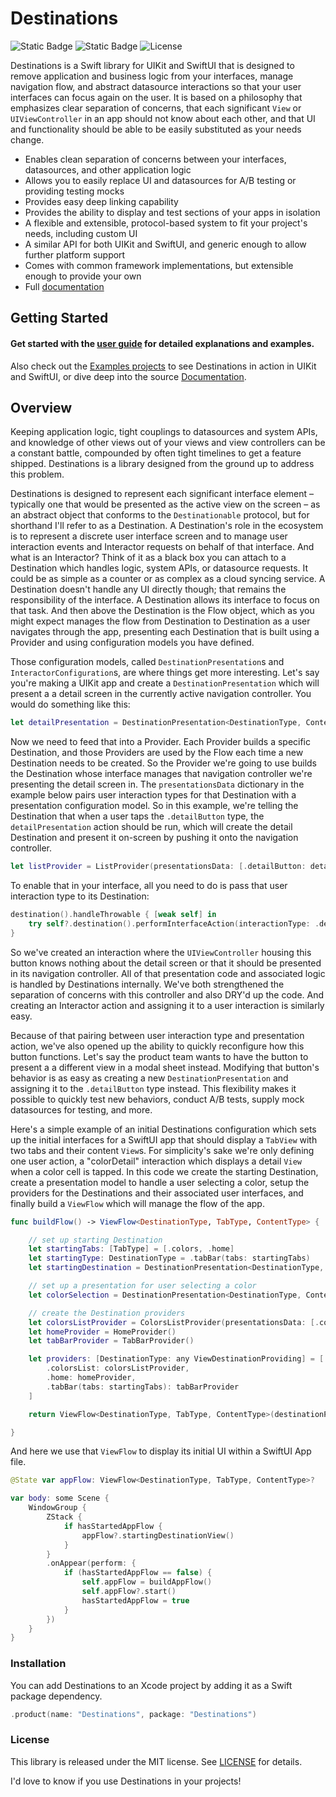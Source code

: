# Destinations
![Static Badge](https://img.shields.io/badge/Swift-5.10_%7C_6.0-005AA5.svg) ![Static Badge](https://img.shields.io/badge/Platforms-iOS-005AA5.svg) ![License](https://img.shields.io/badge/License-MIT-005AA5.svg "License")

Destinations is a Swift library for UIKit and SwiftUI that is designed to remove application and business logic from your interfaces, manage navigation flow, and abstract datasource interactions so that your user interfaces can focus again on the user. It is based on a philosophy that emphasizes clear separation of concerns, that each significant `View` or `UIViewController` in an app should not know about each other, and that UI and functionality should be able to be easily substituted as your needs change.

* Enables clean separation of concerns between your interfaces, datasources, and other application logic
* Allows you to easily replace UI and datasources for A/B testing or providing testing mocks
* Provides easy deep linking capability
* Provides the ability to display and test sections of your apps in isolation
* A flexible and extensible, protocol-based system to fit your project's needs, including custom UI
* A similar API for both UIKit and SwiftUI, and generic enough to allow further platform support
* Comes with common framework implementations, but extensible enough to provide your own
* Full [documentation](https://poetmountain.github.io/Destinations/)

## Getting Started

#### Get started with the **[user guide](Guides/UserGuide.md)** for detailed explanations and examples.

Also check out the [Examples projects](Examples) to see Destinations in action in UIKit and SwiftUI, or dive deep into the source [Documentation](https://poetmountain.github.io/Destinations/).

## Overview

Keeping application logic, tight couplings to datasources and system APIs, and knowledge of other views out of your views and view controllers can be a constant battle, compounded by often tight timelines to get a feature shipped. Destinations is a library designed from the ground up to address this problem.

Destinations is designed to represent each significant interface element – typically one that would be presented as the active view on the screen – as an abstract object that conforms to the `Destinationable` protocol, but for shorthand I'll refer to as a Destination. A Destination's role in the ecosystem is to represent a discrete user interface screen and to manage user interaction events and Interactor requests on behalf of that interface. And what is an Interactor? Think of it as a black box you can attach to a Destination which handles logic, system APIs, or datasource requests. It could be as simple as a counter or as complex as a cloud syncing service. A Destination doesn't handle any UI directly though; that remains the responsibility of the interface. A Destination allows its interface to focus on that task. And then above the Destination is the Flow object, which as you might expect manages the flow from Destination to Destination as a user navigates through the app, presenting each Destination that is built using a Provider and using configuration models you have defined.

Those configuration models, called `DestinationPresentation`s and `InteractorConfiguration`s, are where things get more interesting. Let's say you're making a UIKit app and create a `DestinationPresentation` which will present a a detail screen in the currently active navigation controller. You would do something like this:
```swift
let detailPresentation = DestinationPresentation<DestinationType, ContentType, TabType>(destinationType: .detail, presentationType: .navigationController(type: .present))
```

Now we need to feed that into a Provider. Each Provider builds a specific Destination, and those Providers are used by the Flow each time a new Destination needs to be created. So the Provider we're going to use builds the Destination whose interface manages that navigation controller we're presenting the detail screen in. The `presentationsData` dictionary in the example below pairs user interaction types for that Destination with a presentation configuration model. So in this example, we're telling the Destination that when a user taps the `.detailButton` type, the `detailPresentation` action should be run, which will create the detail Destination and present it on-screen by pushing it onto the navigation controller.
```swift
let listProvider = ListProvider(presentationsData: [.detailButton: detailPresentation])
```

 To enable that in your interface, all you need to do is pass that user interaction type to its Destination:
```swift
destination().handleThrowable { [weak self] in
    try self?.destination().performInterfaceAction(interactionType: .detailButton)
}
```

So we've created an interaction where the `UIViewController` housing this button knows nothing about the detail screen or that it should be presented in its navigation controller. All of that presentation code and associated logic is handled by Destinations internally. We've both strengthened the separation of concerns with this controller and also DRY'd up the code. And creating an Interactor action and assigning it to a user interaction is similarly easy.

Because of that pairing between user interaction type and presentation action, we've also opened up the ability to quickly reconfigure how this button functions. Let's say the product team wants to have the button to present a a different view in a modal sheet instead. Modifying that button's behavior is as easy as creating a new `DestinationPresentation` and assigning it to the `.detailButton` type instead. This flexibility makes it possible to quickly test new behaviors, conduct A/B tests, supply mock datasources for testing, and more.

Here's a simple example of an initial Destinations configuration which sets up the initial interfaces for a SwiftUI app that should display a `TabView` with two tabs and their content `View`s. For simplicity's sake we're only defining one user action, a "colorDetail" interaction which displays a detail `View` when a color cell is tapped. In this code we create the starting Destination, create a presentation model to handle a user selecting a color, setup the providers for the Destinations and their associated user interfaces, and finally build a `ViewFlow` which will manage the flow of the app.
```swift
func buildFlow() -> ViewFlow<DestinationType, TabType, ContentType> {

    // set up starting Destination
    let startingTabs: [TabType] = [.colors, .home]
    let startingType: DestinationType = .tabBar(tabs: startingTabs)
    let startingDestination = DestinationPresentation<DestinationType, ContentType, TabType>(destinationType: startingType, presentationType: .replaceCurrent)

    // set up a presentation for user selecting a color
    let colorSelection = DestinationPresentation<DestinationType, ContentType, TabType>(destinationType: .colorDetail, presentationType: .navigationController(type: .present))

    // create the Destination providers
    let colorsListProvider = ColorsListProvider(presentationsData: [.color(model: nil): colorSelection])
    let homeProvider = HomeProvider()
    let tabBarProvider = TabBarProvider()

    let providers: [DestinationType: any ViewDestinationProviding] = [
        .colorsList: colorsListProvider,
        .home: homeProvider,
        .tabBar(tabs: startingTabs): tabBarProvider
    ]

    return ViewFlow<DestinationType, TabType, ContentType>(destinationProviders: providers, startingDestination: startingDestination)

}
```

And here we use that `ViewFlow` to display its initial UI within a SwiftUI App file.
```swift
@State var appFlow: ViewFlow<DestinationType, TabType, ContentType>?

var body: some Scene {
    WindowGroup {
        ZStack {
            if hasStartedAppFlow {
                appFlow?.startingDestinationView()
            }
        }
        .onAppear(perform: {
            if (hasStartedAppFlow == false) {
                self.appFlow = buildAppFlow()
                self.appFlow?.start()
                hasStartedAppFlow = true
            }
        })
    }
}
```

### Installation

You can add Destinations to an Xcode project by adding it as a Swift package dependency.
```swift
.product(name: "Destinations", package: "Destinations")
```

### License

This library is released under the MIT license. See [LICENSE](LICENSE.md) for details.

I'd love to know if you use Destinations in your projects!